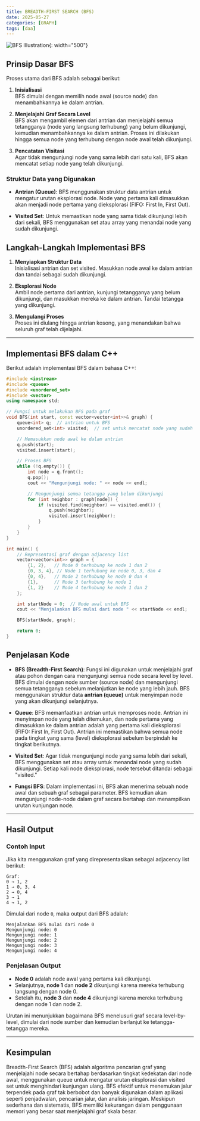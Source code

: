 ```yaml
---
title: BREADTH-FIRST SEARCH (BFS)
date: 2025-05-27
categories: [GRAPH]
tags: [daa]
---
```



![BFS Illustration](assets/K7.jpeg){: width="500"}
## Prinsip Dasar BFS

Proses utama dari BFS adalah sebagai berikut:

1. **Inisialisasi**  
   BFS dimulai dengan memilih node awal (source node) dan menambahkannya ke dalam antrian.

2. **Menjelajahi Graf Secara Level**  
   BFS akan mengambil elemen dari antrian dan menjelajahi semua tetangganya (node yang langsung terhubung) yang belum dikunjungi, kemudian menambahkannya ke dalam antrian. Proses ini dilakukan hingga semua node yang terhubung dengan node awal telah dikunjungi.

3. **Pencatatan Visitasi**  
   Agar tidak mengunjungi node yang sama lebih dari satu kali, BFS akan mencatat setiap node yang telah dikunjungi.

### Struktur Data yang Digunakan

- **Antrian (Queue)**: BFS menggunakan struktur data antrian untuk mengatur urutan eksplorasi node. Node yang pertama kali dimasukkan akan menjadi node pertama yang dieksplorasi (FIFO: First In, First Out).
  
- **Visited Set**: Untuk memastikan node yang sama tidak dikunjungi lebih dari sekali, BFS menggunakan set atau array yang menandai node yang sudah dikunjungi.

## Langkah-Langkah Implementasi BFS

1. **Menyiapkan Struktur Data**  
   Inisialisasi antrian dan set visited. Masukkan node awal ke dalam antrian dan tandai sebagai sudah dikunjungi.

2. **Eksplorasi Node**  
   Ambil node pertama dari antrian, kunjungi tetangganya yang belum dikunjungi, dan masukkan mereka ke dalam antrian. Tandai tetangga yang dikunjungi.

3. **Mengulangi Proses**  
   Proses ini diulang hingga antrian kosong, yang menandakan bahwa seluruh graf telah dijelajahi.

---

## Implementasi BFS dalam C++

Berikut adalah implementasi BFS dalam bahasa C++:

```cpp
#include <iostream>
#include <queue>
#include <unordered_set>
#include <vector>
using namespace std;

// Fungsi untuk melakukan BFS pada graf
void BFS(int start, const vector<vector<int>>& graph) {
    queue<int> q;  // antrian untuk BFS
    unordered_set<int> visited;  // set untuk mencatat node yang sudah dikunjungi

    // Memasukkan node awal ke dalam antrian
    q.push(start);
    visited.insert(start);

    // Proses BFS
    while (!q.empty()) {
        int node = q.front();
        q.pop();
        cout << "Mengunjungi node: " << node << endl;

        // Mengunjungi semua tetangga yang belum dikunjungi
        for (int neighbor : graph[node]) {
            if (visited.find(neighbor) == visited.end()) {
                q.push(neighbor);
                visited.insert(neighbor);
            }
        }
    }
}

int main() {
    // Representasi graf dengan adjacency list
    vector<vector<int>> graph = {
        {1, 2},   // Node 0 terhubung ke node 1 dan 2
        {0, 3, 4}, // Node 1 terhubung ke node 0, 3, dan 4
        {0, 4},   // Node 2 terhubung ke node 0 dan 4
        {1},      // Node 3 terhubung ke node 1
        {1, 2}    // Node 4 terhubung ke node 1 dan 2
    };

    int startNode = 0;  // Node awal untuk BFS
    cout << "Menjalankan BFS mulai dari node " << startNode << endl;

    BFS(startNode, graph);

    return 0;
}
```

## Penjelasan Kode

- **BFS (Breadth-First Search)**: Fungsi ini digunakan untuk menjelajahi graf atau pohon dengan cara mengunjungi semua node secara level by level. BFS dimulai dengan node sumber (source node) dan mengunjungi semua tetangganya sebelum melanjutkan ke node yang lebih jauh. BFS menggunakan struktur data **antrian (queue)** untuk menyimpan node yang akan dikunjungi selanjutnya.

- **Queue**: BFS memanfaatkan antrian untuk memproses node. Antrian ini menyimpan node yang telah ditemukan, dan node pertama yang dimasukkan ke dalam antrian adalah yang pertama kali dieksplorasi (FIFO: First In, First Out). Antrian ini memastikan bahwa semua node pada tingkat yang sama (level) dieksplorasi sebelum berpindah ke tingkat berikutnya.

- **Visited Set**: Agar tidak mengunjungi node yang sama lebih dari sekali, BFS menggunakan set atau array untuk menandai node yang sudah dikunjungi. Setiap kali node dieksplorasi, node tersebut ditandai sebagai "visited."

- **Fungsi BFS**: Dalam implementasi ini, BFS akan menerima sebuah node awal dan sebuah graf sebagai parameter. BFS kemudian akan mengunjungi node-node dalam graf secara bertahap dan menampilkan urutan kunjungan node.

---

## Hasil Output

### Contoh Input

Jika kita menggunakan graf yang direpresentasikan sebagai adjacency list berikut:

```
Graf:
0 → 1, 2
1 → 0, 3, 4
2 → 0, 4
3 → 1
4 → 1, 2
```

Dimulai dari node `0`, maka output dari BFS adalah:
```
Menjalankan BFS mulai dari node 0
Mengunjungi node: 0
Mengunjungi node: 1
Mengunjungi node: 2
Mengunjungi node: 3
Mengunjungi node: 4
```


### Penjelasan Output

- **Node 0** adalah node awal yang pertama kali dikunjungi.
- Selanjutnya, **node 1** dan **node 2** dikunjungi karena mereka terhubung langsung dengan node 0.
- Setelah itu, **node 3** dan **node 4** dikunjungi karena mereka terhubung dengan node 1 dan node 2.

Urutan ini menunjukkan bagaimana BFS menelusuri graf secara level-by-level, dimulai dari node sumber dan kemudian berlanjut ke tetangga-tetangga mereka.

---

## Kesimpulan

Breadth-First Search (BFS) adalah algoritma pencarian graf yang menjelajahi node secara bertahap berdasarkan tingkat kedekatan dari node awal, menggunakan queue untuk mengatur urutan eksplorasi dan visited set untuk menghindari kunjungan ulang. BFS efektif untuk menemukan jalur terpendek pada graf tak berbobot dan banyak digunakan dalam aplikasi seperti penjadwalan, pencarian jalur, dan analisis jaringan. Meskipun sederhana dan sistematis, BFS memiliki kekurangan dalam penggunaan memori yang besar saat menjelajahi graf skala besar.